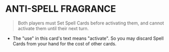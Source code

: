 
# ANTI-SPELL FRAGRANCE  
> Both players must Set Spell Cards before activating them, and cannot activate them until their next turn.

*   The "use" in this card's text means "activate". So you may discard Spell Cards from your hand for the cost of other cards.

  